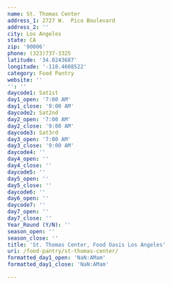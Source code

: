 ```yaml
---
name: St. Thomas Center
address_1: 2727 W.  Pico Boulevard
address_2: ''
city: Los Angeles
state: CA
zip: '90006'
phone: (323)737-3325
latitude: '34.0243687'
longitude: '-118.4608522'
category: Food Pantry
website: ''
'': ''
daycode1: Sat1st
day1_open: '7:00 AM'
day1_close: '9:00 AM'
daycode2: Sat2nd
day2_open: '7:00 AM'
day2_close: '9:00 AM'
daycode3: Sat3rd
day3_open: '7:00 AM'
day3_close: '9:00 AM'
daycode4: ''
day4_open: ''
day4_close: ''
daycode5: ''
day5_open: ''
day5_close: ''
daycode6: ''
day6_open: ''
daycode7: ''
day7_open: ''
day7_close: ''
Year_Round (Y/N): ''
season_open: ''
season_close: ''
title: 'St. Thomas Center, Food Oasis Los Angeles'
uri: /food-pantry/st-thomas-center/
formatted_day1_open: 'NaN:AMam'
formatted_day1_close: 'NaN:AMam'

---
```

